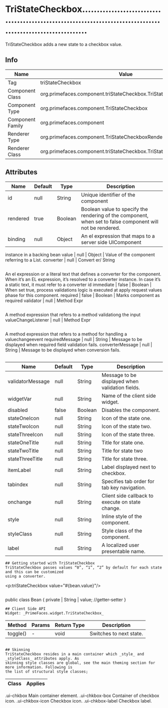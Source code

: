 # TriStateCheckbox............................................................................................................

TriStateCheckbox adds a new state to a checkbox value.

## Info

| Name | Value |
| - | - |
| Tag | triStateCheckbox
| Component Class | org.primefaces.component.triStateCheckbox.TriStateCheckbox
| Component Type | org.primefaces.component.TriStateCheckbox
| Component Family | org.primefaces.component |
| Renderer Type | org.primefaces.component.TriStateCheckboxRenderer
| Renderer Class | org.primefaces.component.triStateCheckbox.TriStateCheckboxRenderer

## Attributes

| Name | Default | Type | Description | 
| --- | --- | --- | --- |
id | null | String | Unique identifier of the component
rendered | true | Boolean | Boolean value to specify the rendering of the component, when set to false component will not be rendered.
binding | null | Object | An el expression that maps to a server side UIComponent
instance in a backing bean
value | null | Object | Value of the component referring to a List.
converter | null | Convert
er/
String
```
```
An el expression or a literal text that defines a converter for
the component. When it’s an EL expression, it’s resolved to
a converter instance. In case it’s a static text, it must refer to
a converter id
immediate | false | Boolean | When set true, process validations logic is executed at
apply request values phase for this component.
required | false | Boolean | Marks component as required
validator | null | Method
Expr
```
```
A method expression that refers to a method validationg the
input
valueChangeListener | null | Method
Expr
```
```
A method expression that refers to a method for handling a
valuechangeevent
requiredMessage | null | String | Message to be displayed when required field validation
fails.
converterMessage | null | String | Message to be displayed when conversion fails.
```

```
| Name | Default | Type | Description | 
| --- | --- | --- | --- |
validatorMessage | null | String | Message to be displayed when validation fields.
widgetVar | null | String | Name of the client side widget.
disabled | false | Boolean | Disables the component.
stateOneIcon | null | String | Icon of the state one.
stateTwoIcon | null | String | Icon of the state two.
stateThreeIcon | null | String | Icon of the state three.
stateOneTitle | null | String | Title for state one.
stateTwoTitle | null | String | Title for state two
stateThreeTitle | null | String | Title for state three.
itemLabel | null | String | Label displayed next to checkbox.
tabindex | null | String | Specifies tab order for tab key navigation.
onchange | null | String | Client side callback to execute on state change.
style | null | String | Inline style of the component.
styleClass | null | String | Style class of the component.
label | null | String | A localized user presentable name.
```
## Getting started with TriStateCheckbox
TriStateCheckbox passes values “0”, “1”, “2” by default for each state and this can be customized
using a converter.

```
<p:triStateCheckbox value="#{bean.value}"/>
```
```
public class Bean {
private | String | value;
//getter-setter
}
```
## Client Side API
Widget: _PrimeFaces.widget.TriStateCheckbox_

```
| Method | Params | Return Type | Description | 
| --- | --- | --- | --- | 
toggle() | - | void | Switches to next state.
```

## Skinning
TriStateCheckbox resides in a main container which _style_ and _styleClass_ attributes apply. As
skinning style classes are global, see the main theming section for more information. Following is
the list of structural style classes;

```
| Class | Applies | 
| --- | --- | 
.ui-chkbox Main container element.
.ui-chkbox-box Container of checkbox icon.
.ui-chkbox-icon Checkbox icon.
.ui-chkbox-label Checkbox label.
```
